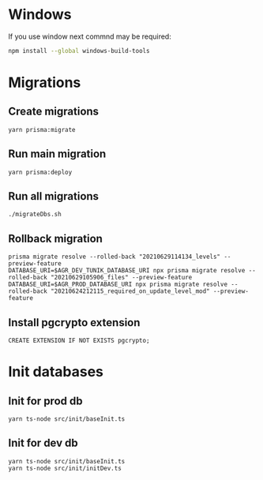 
# Windows
If you use window next commnd may be required:
```sh
npm install --global windows-build-tools
```

# Migrations

## Create migrations
```
yarn prisma:migrate
```

## Run main migration
```
yarn prisma:deploy
```

## Run all migrations
```
./migrateDbs.sh
```

## Rollback migration
```
prisma migrate resolve --rolled-back "20210629114134_levels" --preview-feature
DATABASE_URI=$AGR_DEV_TUNIK_DATABASE_URI npx prisma migrate resolve --rolled-back "20210629105906_files" --preview-feature
DATABASE_URI=$AGR_PROD_DATABASE_URI npx prisma migrate resolve --rolled-back "20210624212115_required_on_update_level_mod" --preview-feature
```

## Install pgcrypto extension
```
CREATE EXTENSION IF NOT EXISTS pgcrypto;
```

# Init databases

## Init for prod db
```
yarn ts-node src/init/baseInit.ts
```

## Init for dev db
```
yarn ts-node src/init/baseInit.ts
yarn ts-node src/init/initDev.ts
```
